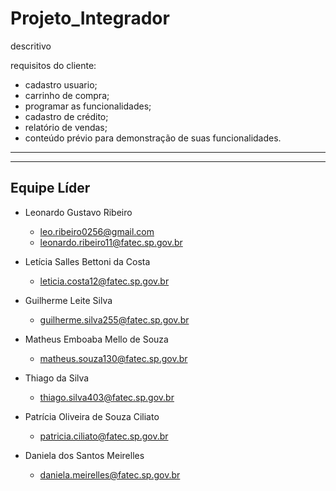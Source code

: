 # Projeto_Integrador

descritivo


requisitos do cliente:
 - cadastro usuario;
 - carrinho de compra;
 - programar as funcionalidades;
 - cadastro de crédito;
 - relatório de vendas;
 - conteúdo prévio para demonstração de suas funcionalidades.


----------------------------------------------------------------------------------------------------------------------------------------------------------
----------------------------------------------------------------------------------------------------------------------------------------------------------
## Equipe Líder

- Leonardo Gustavo Ribeiro
    - leo.ribeiro0256@gmail.com
    - leonardo.ribeiro11@fatec.sp.gov.br

- Letícia Salles Bettoni da Costa
    - leticia.costa12@fatec.sp.gov.br

- Guilherme Leite Silva
    - guilherme.silva255@fatec.sp.gov.br

- Matheus Emboaba Mello de Souza
    - matheus.souza130@fatec.sp.gov.br

- Thiago da Silva
    - thiago.silva403@fatec.sp.gov.br

- Patrícia Oliveira de Souza Ciliato
    - patricia.ciliato@fatec.sp.gov.br

- Daniela dos Santos Meirelles
    - daniela.meirelles@fatec.sp.gov.br
